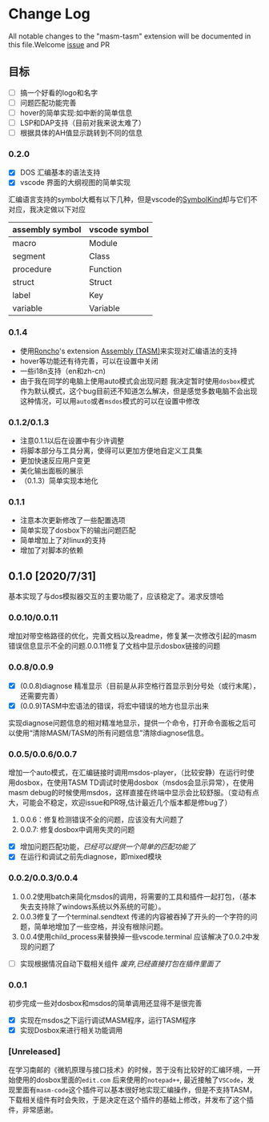 # Change Log

All notable changes to the "masm-tasm" extension will be documented in this file.Welcome [issue](https://github.com/xsro/masm-tasm/issues) and PR

## 目标

- [ ] 搞一个好看的logo和名字
- [ ] 问题匹配功能完善
- [ ] hover的简单实现:如中断的简单信息
- [ ] LSP和DAP支持（目前对我来说太难了）
- [ ] 根据具体的AH值显示跳转到不同的信息

### 0.2.0

- [x] DOS 汇编基本的语法支持
- [x] vscode 界面的大纲视图的简单实现

汇编语言支持的symbol大概有以下几种，但是vscode的[SymbolKind](https://code.visualstudio.com/api/references/vscode-api#SymbolKind)却与它们不对应，我决定做以下对应

|assembly symbol|vscode symbol|
|---|---|
|macro|Module|
|segment|Class|
|procedure|Function|
|struct|Struct|
|label|Key|
|variable|Variable|

### 0.1.4

- 使用[Roncho](https://marketplace.visualstudio.com/publishers/Roncho)'s extension [Assembly (TASM)](https://marketplace.visualstudio.com/items?itemName=Roncho.assembly-8086)来实现对汇编语法的支持
- hover等功能还有待完善，可以在设置中关闭
- 一些i18n支持（en和zh-cn)
- 由于我在同学的电脑上使用auto模式会出现问题 我决定暂时使用`dosbox`模式作为默认模式，这个bug目前还不知道怎么解决，但是感觉多数电脑不会出现这种情况，可以用`auto`或者`msdos`模式的可以在设置中修改

### 0.1.2/0.1.3

- 注意0.1.1以后在设置中有少许调整
- 将脚本部分与工具分离，使得可以更加方便地自定义工具集
- 更加快速反应用户变更
- 美化输出面板的展示
- （0.1.3）简单实现本地化

### 0.1.1

- 注意本次更新修改了一些配置选项
- 简单实现了dosbox下的输出问题匹配
- 简单增加上了对linux的支持
- 增加了对脚本的依赖

## 0.1.0 [2020/7/31]

基本实现了与dos模拟器交互的主要功能了，应该稳定了。渴求反馈哈

### 0.0.10/0.0.11

增加对带空格路径的优化，完善文档以及readme，修复某一次修改引起的masm错误信息显示不全的问题.0.0.11修复了文档中显示dosbox链接的问题

### 0.0.8/0.0.9

- [x] (0.0.8)diagnose 精准显示（目前是从非空格行首显示到分号处（或行末尾），还需要完善）
- [x] (0.0.9)TASM中宏语法的错误，将宏中错误的地方也显示出来

实现diagnose问题信息的相对精准地显示，提供一个命令，打开命令面板之后可以使用“清除MASM/TASM的所有问题信息”清除diagnose信息。

### 0.0.5/0.0.6/0.0.7

增加一个auto模式，在汇编链接时调用msdos-player，（比较安静）在运行时使用dosbox，在使用TASM TD调试时使用dosbox（msdos会显示异常），在使用masm debug的时候使用msdos，这样直接在终端中显示会比较舒服。（变动有点大，可能会不稳定，欢迎issue和PR呀,估计最近几个版本都是修bug了）

1. 0.0.6：修复检测错误不全的问题，应该没有大问题了
2. 0.0.7: 修复dosbox中调用失灵的问题

- [x] 增加问题匹配功能，*已经可以提供一个简单的匹配功能了*
- [x] 在运行和调试之前先diagnose，即mixed模块

### 0.0.2/0.0.3/0.0.4

1. 0.0.2使用batch来简化msdos的调用，将需要的工具和插件一起打包，（基本失去支持除了windows系统以外系统的可能）。
2. 0.0.3修复了一个terminal.sendtext 传递的内容被吞掉了开头的一个字符的问题，简单地增加了一些空格，并没有根除问题。
3. 0.0.4使用child_process来替换掉一些vscode.terminal 应该解决了0.0.2中发现的问题了

- [ ] 实现根据情况自动下载相关组件 *废弃,已经直接打包在插件里面了*

### 0.0.1

初步完成一些对dosbox和msdos的简单调用还显得不是很完善

- [x] 实现在msdos之下运行调试MASM程序，运行TASM程序
- [x] 实现Dosbox来进行相关功能调用

### [Unreleased]

在学习南邮的《微机原理与接口技术》的时候，苦于没有比较好的汇编环境，一开始使用的dosbox里面的`edit.com` 后来使用的`notepad++`, 最近接触了`VSCode`，发现里面有`masm-code`这个插件可以基本很好地实现汇编操作，但是不支持TASM，下载相关组件有时会失败，于是决定在这个插件的基础上修改，并发布了这个插件，非常感谢。
